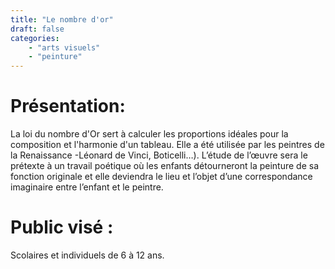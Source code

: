 ```yaml
---
title: "Le nombre d'or"
draft: false
categories:
    - "arts visuels"
    - "peinture"
---
```


# Présentation: 

La loi du nombre d'Or sert à calculer les proportions idéales pour la composition et l'harmonie d'un tableau. Elle a été utilisée par les peintres de la Renaissance -Léonard de Vinci, Boticelli…). L’étude de l’œuvre sera le prétexte à un travail poétique où les enfants détourneront la peinture de sa fonction originale et elle deviendra le lieu et l’objet d’une correspondance imaginaire entre l’enfant et le peintre. 

# Public visé :

Scolaires et individuels de 6 à 12 ans.